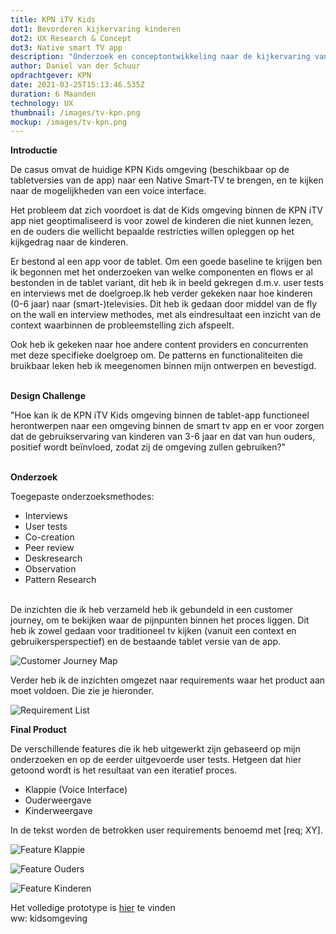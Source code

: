 ```yaml
---
title: KPN iTV Kids
dot1: Bevorderen kijkervaring kinderen
dot2: UX Research & Concept
dot3: Native smart TV app
description: "Onderzoek en conceptontwikkeling naar de kijkervaring van kinderen "
author: Daniel van der Schuur
opdrachtgever: KPN
date: 2021-03-25T15:13:46.535Z
duration: 6 Maanden
technology: UX
thumbnail: /images/tv-kpn.png
mockup: /images/tv-kpn.png
---
```

**Introductie**

De casus omvat de huidige KPN Kids omgeving (beschikbaar op de tabletversies van de app) naar een Native Smart-TV te brengen, en te kijken naar de mogelijkheden van een voice interface.

Het probleem dat zich voordoet is dat de Kids omgeving binnen de KPN iTV app niet geoptimaliseerd is voor zowel de kinderen die niet kunnen lezen, en de ouders die wellicht bepaalde restricties willen opleggen op het kijkgedrag naar de kinderen. 

Er bestond al een app voor de tablet. Om een goede baseline te krijgen ben ik begonnen met het onderzoeken van welke componenten en flows er al bestonden in de tablet variant, dit heb ik in beeld gekregen d.m.v. user tests en interviews met de doelgroep.Ik heb verder gekeken naar hoe kinderen (0-6 jaar) naar (smart-)televisies. Dit heb ik gedaan door middel van de fly on the wall en interview methodes, met als eindresultaat een inzicht van de context waarbinnen de probleemstelling zich afspeelt. 

Ook heb ik gekeken naar hoe andere content providers en concurrenten met deze specifieke doelgroep om. De patterns en functionaliteiten die bruikbaar leken heb ik meegenomen binnen mijn ontwerpen en bevestigd. 

\
**Design Challenge** 

"Hoe kan ik de KPN iTV Kids omgeving binnen de tablet-app functioneel herontwerpen naar een omgeving binnen de smart tv app en er voor zorgen dat de gebruikservaring van kinderen van 3-6 jaar en dat van hun ouders, positief wordt beïnvloed, zodat zij de omgeving zullen gebruiken?" 

\
**Onderzoek**

Toegepaste onderzoeksmethodes:

* Interviews
* User tests
* Co-creation
* Peer review
* Deskresearch
* Observation
* Pattern Research

\
De inzichten die ik heb verzameld heb ik gebundeld in een customer journey, om te bekijken waar de pijnpunten binnen het proces liggen. Dit heb ik zowel gedaan voor traditioneel tv kijken (vanuit een context en gebruikersperspectief) en de bestaande tablet versie van de app.

![Customer Journey Map](/images/customer-journey-map_itv_combined_.png "Customer Journey Map")

Verder heb ik de inzichten omgezet naar requirements waar het product aan moet voldoen. Die zie je hieronder. 

![Requirement List](/images/requirement_list.png "Requirement List")





**Final Product**

De verschillende features die ik heb uitgewerkt zijn gebaseerd op mijn onderzoeken en op de eerder uitgevoerde user tests. Hetgeen dat hier getoond wordt is het resultaat van een iteratief proces.

* Klappie (Voice Interface)
* Ouderweergave
* Kinderweergave

In de tekst worden de betrokken user requirements benoemd met \[req; XY].



![Feature Klappie](/images/feature_klappie.png "Feature Klappie")

![Feature Ouders](/images/feature_ouders.png "Feature Ouders")

![Feature Kinderen](/images/feature_kinderen.png "Feature Kinderen")



Het volledige prototype is [hier](https://projects.invisionapp.com/share/YEZ4RAISKVF#/screens) te vinden\
ww: kidsomgeving